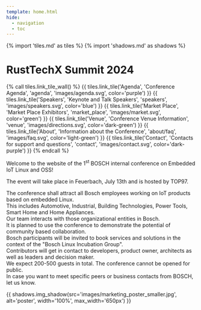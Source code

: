 ```yaml
---
template: home.html
hide:
  - navigation
  - toc
---
```


{% import 'tiles.md' as tiles %}
{% import 'shadows.md' as shadows %}

# RustTechX Summit 2024

<!-- Color order: purple, blue, green; dark-green, light-green, dark-purple  -->

{% call tiles.link_tile_wall() %}
  {{ tiles.link_tile('Agenda', 'Conference Agenda', 'agenda', 'images/agenda.svg', color='purple') }}
  {{ tiles.link_tile('Speakers', 'Keynote and Talk Speakers', 'speakers', 'images/speakers.svg', color='blue') }}
  {{ tiles.link_tile('Market Place', 'Market Place Exhibitors', 'market_place', 'images/market.svg', color='green') }}
  {{ tiles.link_tile('Venue', 'Conference Venue Information', 'venue', 'images/directions.svg', color='dark-green') }}
  {{ tiles.link_tile('About', 'Information about the Conference', 'about/faq', 'images/faq.svg', color='light-green') }}
  {{ tiles.link_tile('Contact', 'Contacts for support and questions', 'contact', 'images/contact.svg', color='dark-purple') }}
{% endcall %}

Welcome to the website of the 1<sup>st</sup> BOSCH internal conference on
Embedded IoT Linux and OSS!

The event will take place in Feuerbach, July 13th and is hosted by TOP97.

The conference shall attract all Bosch employees working on IoT products based
on embedded Linux.  
This includes Automotive, Industrial, Building Technologies, Power Tools, Smart
Home and Home Appliances.  
Our team interacts with those organizational entities in Bosch.  
It is planned to use the conference to demonstrate the potential of community
based collaboration.  
 Bosch participants will be invited to book services and solutions in the context
of the "Bosch Linux Incubation Group".  
Contributors will get in contact to developers, product owner, architects as
well as leaders and decision maker.  
We expect 200-500 guests in total. The conference cannot be opened for public.  
In case you want to meet specific peers or business contacts from BOSCH, let us
know.

{{ shadows.img_shadow(src='images/marketing_poster_smaller.jpg', alt='poster', width='100%', max_width='650px') }}